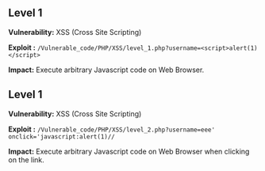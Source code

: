 ## Level 1

**Vulnerability:** XSS (Cross Site Scripting)

**Exploit :** `/Vulnerable_code/PHP/XSS/level_1.php?username=<script>alert(1)</script>`

**Impact:** Execute arbitrary Javascript code on Web Browser.


## Level 1

**Vulnerability:** XSS (Cross Site Scripting)

**Exploit :** `/Vulnerable_code/PHP/XSS/level_2.php?username=eee' onclick='javascript:alert(1)//`

**Impact:** Execute arbitrary Javascript code on Web Browser when clicking on the link.



